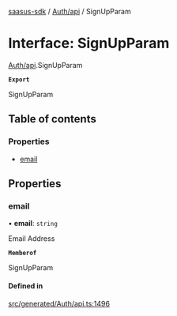 [saasus-sdk](../README.md) / [Auth/api](../modules/Auth_api.md) / SignUpParam

# Interface: SignUpParam

[Auth/api](../modules/Auth_api.md).SignUpParam

**`Export`**

SignUpParam

## Table of contents

### Properties

- [email](Auth_api.SignUpParam.md#email)

## Properties

### email

• **email**: `string`

Email Address

**`Memberof`**

SignUpParam

#### Defined in

[src/generated/Auth/api.ts:1496](https://github.com/saasus-platform/saasus-sdk-javascript/blob/2c78b0a/src/generated/Auth/api.ts#L1496)
